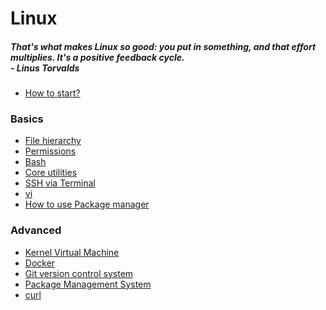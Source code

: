 # Linux
##### <em> That's what makes Linux so good: you put in something, and that effort multiplies. It's a positive feedback cycle. <br> - Linus Torvalds </em> 
- [How to start?]()
### Basics
- [File hierarchy](https://man.archlinux.org/man/file-hierarchy.7.en)
- [Permissions](rwx.md)
- [Bash](https://learnxinyminutes.com/docs/bash/)
- [Core utilities](https://wiki.archlinux.org/title/core_utilities) 
- [SSH via Terminal](ssh.md)
- [vi](VI.md)
- [How to use Package manager]()


### Advanced
- [Kernel Virtual Machine](kvm.md)
- [Docker]()
- [Git version control system]()
- [Package Management System]()
- [curl](https://curl.se/)
